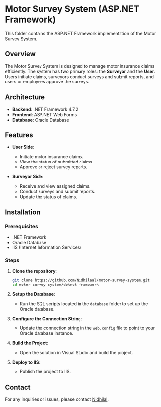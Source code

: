 # Motor Survey System (ASP.NET Framework)

This folder contains the ASP.NET Framework implementation of the Motor Survey System.

## Overview

The Motor Survey System is designed to manage motor insurance claims efficiently. The system has two primary roles: the **Surveyor** and the **User**. Users initiate claims, surveyors conduct surveys and submit reports, and users or employees approve the surveys.

## Architecture

- **Backend**: .NET Framework 4.7.2
- **Frontend**: ASP.NET Web Forms
- **Database**: Oracle Database

## Features

- **User Side**:
  - Initiate motor insurance claims.
  - View the status of submitted claims.
  - Approve or reject survey reports.

- **Surveyor Side**:
  - Receive and view assigned claims.
  - Conduct surveys and submit reports.
  - Update the status of claims.

## Installation

### Prerequisites

- .NET Framework
- Oracle Database
- IIS (Internet Information Services)

### Steps

1. **Clone the repository**:
    ```bash
    git clone https://github.com/Nidhilaal/motor-survey-system.git
    cd motor-survey-system/dotnet-framework
    ```

2. **Setup the Database**:
   - Run the SQL scripts located in the `database` folder to set up the Oracle database.

3. **Configure the Connection String**:
   - Update the connection string in the `web.config` file to point to your Oracle database instance.

4. **Build the Project**:
   - Open the solution in Visual Studio and build the project.

5. **Deploy to IIS**:
   - Publish the project to IIS.


## Contact

For any inquiries or issues, please contact [Nidhilal](mailto:msnidhilal@16gmail.com).
